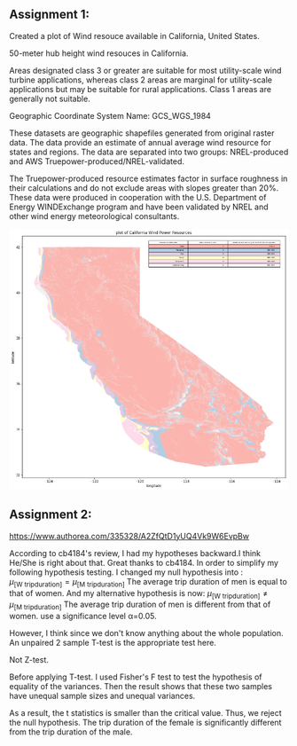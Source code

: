 ## Assignment 1:

Created a plot of Wind resouce available in California, United States.

50-meter hub height wind resouces in California.

Areas designated class 3 or greater are suitable for most utility-scale wind turbine applications, whereas class 2 areas are marginal for utility-scale applications but may be suitable for rural applications. Class 1 areas are generally not suitable.

Geographic Coordinate System Name: GCS_WGS_1984

These datasets are geographic shapefiles generated from original raster data. The data provide an estimate of annual average wind resource for states and regions. The data are separated into two groups: NREL-produced and AWS Truepower-produced/NREL-validated.

The Truepower-produced resource estimates factor in surface roughness in their calculations and do not exclude areas with slopes greater than 20%. These data were produced in cooperation with the U.S. Department of Energy WINDExchange program and have been validated by NREL and other wind energy meteorological consultants.


![Alt text](../HW8_bl2621/windpower.png)

## Assignment 2:

https://www.authorea.com/335328/A2ZfQtD1yUQ4Vk9W6EvpBw

According to cb4184's review, I had my hypotheses backward.I think He/She is right about that. Great thanks to cb4184. In order to simplify my following hypothesis testing. I changed my null hypothesis into :
${\mu_{\mathrm{{[W\:tripduration]}}}} = {\mu_{\mathrm{[M\:tripduration]}}}$
  The average trip duration of men is equal to that of women.
And my alternative hypothesis is now:
${\mu_{\mathrm{{[W\:tripduration]}}}} \neq {\mu_{\mathrm{[M\:tripduration]}}}$
The average trip duration of men is different from that of women.
use a significance level  α=0.05.

However, I think since we don't know anything about the whole population. An unpaired 2 sample T-test is the appropriate test here. 

Not Z-test. 

Before applying T-test. I used Fisher's F test to test the hypothesis of equality of the variances. Then the result shows that these two samples have unequal sample sizes and unequal variances. 

As a result, the t statistics is smaller than the critical value. Thus, we reject the null hypothesis. The trip duration of the female is significantly different from the trip duration of the male.





